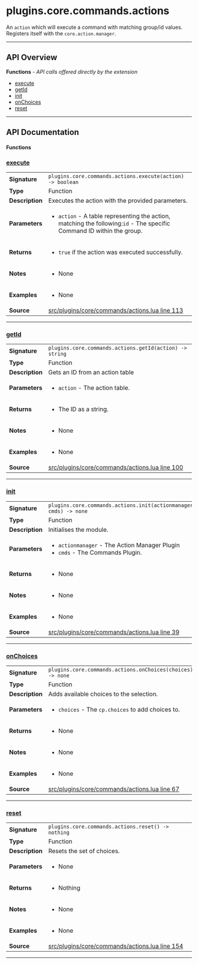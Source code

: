 # plugins.core.commands.actions

An `action` which will execute a command with matching group/id values.
Registers itself with the `core.action.manager`.

---

## API Overview
**Functions** - _API calls offered directly by the extension_
 * [execute](#execute)
 * [getId](#getid)
 * [init](#init)
 * [onChoices](#onchoices)
 * [reset](#reset)


---

## API Documentation

#### Functions


### [execute](#execute)

|                                             |                                                                                     |
| --------------------------------------------|-------------------------------------------------------------------------------------|
| **Signature**                               | `plugins.core.commands.actions.execute(action) -> boolean`                                                                    |
| **Type**                                    | Function                                                                     |
| **Description**                             | Executes the action with the provided parameters.                                                                     |
| **Parameters**                              | <ul><li>`action` - A table representing the action, matching the following:`id` - The specific Command ID within the group.</li></ul> |
| **Returns**                                 | <ul><li>`true` if the action was executed successfully.</li></ul>          |
| **Notes**                                   | <ul><li>None</li></ul> |
| **Examples**                                | <ul><li>None</li></ul> |
| **Source**                                  | [src/plugins/core/commands/actions.lua line 113](https://github.com/CommandPost/CommandPost/blob/develop/src/plugins/core/commands/actions.lua#L113) |

---


### [getId](#getid)

|                                             |                                                                                     |
| --------------------------------------------|-------------------------------------------------------------------------------------|
| **Signature**                               | `plugins.core.commands.actions.getId(action) -> string`                                                                    |
| **Type**                                    | Function                                                                     |
| **Description**                             | Gets an ID from an action table                                                                     |
| **Parameters**                              | <ul><li>`action`      - The action table.</li></ul> |
| **Returns**                                 | <ul><li>The ID as a string.</li></ul>          |
| **Notes**                                   | <ul><li>None</li></ul> |
| **Examples**                                | <ul><li>None</li></ul> |
| **Source**                                  | [src/plugins/core/commands/actions.lua line 100](https://github.com/CommandPost/CommandPost/blob/develop/src/plugins/core/commands/actions.lua#L100) |

---


### [init](#init)

|                                             |                                                                                     |
| --------------------------------------------|-------------------------------------------------------------------------------------|
| **Signature**                               | `plugins.core.commands.actions.init(actionmanager, cmds) -> none`                                                                    |
| **Type**                                    | Function                                                                     |
| **Description**                             | Initialises the module.                                                                     |
| **Parameters**                              | <ul><li>`actionmanager` - The Action Manager Plugin</li><li>`cmds` - The Commands Plugin.</li></ul> |
| **Returns**                                 | <ul><li>None</li></ul>          |
| **Notes**                                   | <ul><li>None</li></ul> |
| **Examples**                                | <ul><li>None</li></ul> |
| **Source**                                  | [src/plugins/core/commands/actions.lua line 39](https://github.com/CommandPost/CommandPost/blob/develop/src/plugins/core/commands/actions.lua#L39) |

---


### [onChoices](#onchoices)

|                                             |                                                                                     |
| --------------------------------------------|-------------------------------------------------------------------------------------|
| **Signature**                               | `plugins.core.commands.actions.onChoices(choices) -> none`                                                                    |
| **Type**                                    | Function                                                                     |
| **Description**                             | Adds available choices to the  selection.                                                                     |
| **Parameters**                              | <ul><li>`choices`     - The `cp.choices` to add choices to.</li></ul> |
| **Returns**                                 | <ul><li>None</li></ul>          |
| **Notes**                                   | <ul><li>None</li></ul> |
| **Examples**                                | <ul><li>None</li></ul> |
| **Source**                                  | [src/plugins/core/commands/actions.lua line 67](https://github.com/CommandPost/CommandPost/blob/develop/src/plugins/core/commands/actions.lua#L67) |

---


### [reset](#reset)

|                                             |                                                                                     |
| --------------------------------------------|-------------------------------------------------------------------------------------|
| **Signature**                               | `plugins.core.commands.actions.reset() -> nothing`                                                                    |
| **Type**                                    | Function                                                                     |
| **Description**                             | Resets the set of choices.                                                                     |
| **Parameters**                              | <ul><li>None</li></ul> |
| **Returns**                                 | <ul><li>Nothing</li></ul>          |
| **Notes**                                   | <ul><li>None</li></ul> |
| **Examples**                                | <ul><li>None</li></ul> |
| **Source**                                  | [src/plugins/core/commands/actions.lua line 154](https://github.com/CommandPost/CommandPost/blob/develop/src/plugins/core/commands/actions.lua#L154) |

---

